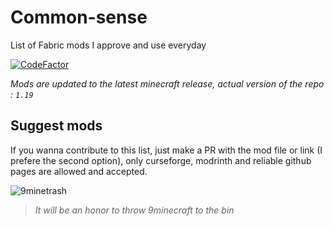 # Common-sense
List of Fabric mods I approve and use everyday

[![CodeFactor](https://www.codefactor.io/repository/github/craftish37/common-sense/badge)](https://www.codefactor.io/repository/github/craftish37/common-sense)

*Mods are updated to the latest minecraft release, actual version of the repo : `1.19`*

## Suggest mods
If you wanna contribute to this list, just make a PR with the mod file or link (I prefere the second option), only curseforge, modrinth and reliable github pages are allowed and accepted.

![9minetrash](https://cdn.discordapp.com/attachments/541056717576863744/958791459455250433/9minetrash.png)

>*It will be an honor to throw 9minecraft to the bin*
